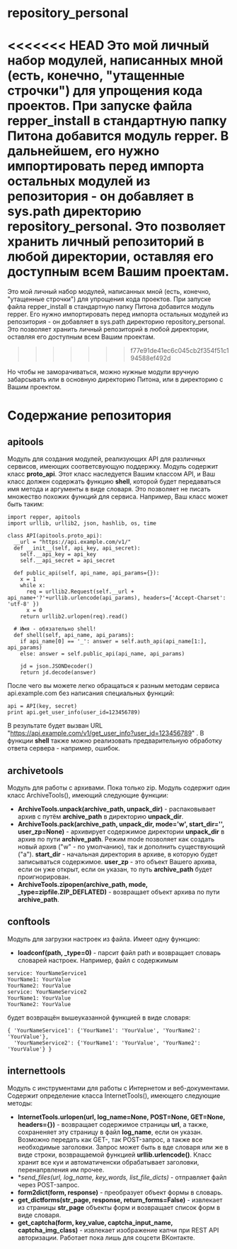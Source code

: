 # repository_personal

<<<<<<< HEAD
Это мой личный набор модулей, написанных мной (есть, конечно, "утащенные строчки") для упрощения кода проектов. При запуске файла repper_install в стандартную папку Питона добавится модуль repper. В дальнейшем, его нужно импортировать перед импорта остальных модулей из репозитория - он добавляет в sys.path директорию repository_personal. Это позволяет хранить личный репозиторий в любой директории, оставляя его доступным всем Вашим проектам.
=======
Это мой личный набор модулей, написанных мной (есть, конечно, "утащенные строчки") для упрощения кода проектов. При запуске файла repper_install в стандартную папку Питона добавится модуль repper. Его нужно импортировать перед импорта остальных модулей из репозитория - он добавляет в sys.path директорию repository_personal. Это позволяет хранить личный репозиторий в любой директории, оставляя его доступным всем Вашим проектам.
>>>>>>> f77e91de41ec6c045cb2f354f51c194588ef492d

Но чтобы не заморачиваться, можно нужные модули вручную забарсывать или в основную директорию Питона, или в директорию с Вашим проектом.

# Содержание репозитория

## apitools

Модуль для создания модулей, реализующих API для различных сервисов, имеющих соответсвующую поддержку. Модуль содержит класс **proto_api**. Этот класс наследуется Вашим классом API, и Ваш класс должен содержать функцию **shell**, которой будет передаваться имя метода и аргументы в виде словаря. Это позволяет не писать множество похожих функций для сервиса. Например, Ваш класс может быть таким:
```
import repper, apitools
import urllib, urllib2, json, hashlib, os, time

class API(apitools.proto_api):
  __url = "https://api.example.com/v1/"
  def __init__(self, api_key, api_secret):
    self.__api_key = api_key
    self.__api_secret = api_secret

  def public_api(self, api_name, api_params={}):
    x = 1
    while x:
      req = urllib2.Request(self.__url + api_name+'?'+urllib.urlencode(api_params), headers={'Accept-Charset': 'utf-8' })
      x = 0
    return urllib2.urlopen(req).read()

  # Имя - обязательно shell!
  def shell(self, api_name, api_params):
    if api_name[0] == '_': answer = self.auth_api(api_name[1:], api_params)
    else: answer = self.public_api(api_name, api_params)

    jd = json.JSONDecoder()
    return jd.decode(answer) 
```
После чего вы можете легко обращаться к разным методам сервиса api.example.com без написания специальных функций:
```
api = API(key, secret)
print api.get_user_info(user_id=123456789)
```
В результате будет вызван URL "https://api.example.com/v1/get_user_info?user_id=123456789" . В функции **shell** также можно реализовать предварительную обработку ответа сервера - например, ошибок.

## archivetools

Модуль для работы с архивами. Пока только zip. Модуль содержит один класс ArchiveTools(), имеющий следующие функции:

- **ArchiveTools.unpack(archive_path, unpack_dir)** - распаковывает архив с путём **archive_path** в директорию **unpack_dir**.
- **ArchiveTools.pack(archive_path, unpack_dir, mode='w', start_dir='', user_zp=None)** - архивирует содержимое директории **unpack_dir** в архив по пути **archive_path**. Режим mode позволяет как создать новый архив ("w" - по умолчанию), так и дополнить существующий ("a"). **start_dir** - начальная директория в архиве, в которую будет записываться содержимое. **user_zp** - это объект Вашего архива, если он уже открыт, если он указан, то путь **archive_path** будет проигнорирован.
- **ArchiveTools.zipopen(archive_path, mode, _type=zipfile.ZIP_DEFLATED)** - возвращает объект архива по пути **archive_path**.

## conftools

Модуль для загрузки настроек из файла. Имеет одну функцию:

- **loadconf(path, _type=0)** - парсит файл path и возвращает словарь словарей настроек. Например, файл с содержимым

```
service: YourNameService1
YourName1: YourValue
YourName2: YourValue
service: YourNameService2
YourName1: YourValue
YourName2: YourValue
```

будет возвращён вышеуказанной функцией в виде словаря:

```
{ 'YourNameService1': {'YourName1': 'YourValue', 'YourName2': 'YourValue'},
  'YourNameService2': {'YourName1': 'YourValue', 'YourName2': 'YourValue'} }
```
## internettools

Модуль с инструментами для работы с Интернетом  и веб-документами. Содержит определение класса InternetTools(), имеющего следующие методы:

- **InternetTools.urlopen(url, log_name=None, POST=None, GET=None, headers={})** - возвращает содержимое страницы **url**,  а также, сохраненяет эту страницу в файл **log_name**, если он указан. Возможно передать как GET-,  так POST-запрос, а также все необходимые заголовки. Запрос может быть в вде словаря или же в виде строки, возвращаемой функцией **urllib.urlencode()**. Класс хранит все куи и автоматиченски обрабатывает заголовки, перенапрвления им прочее.
- **send_files(url, log_name, key_words, *list_file_dicts)** - отправляет файл через POST-запрос.
- **form2dict(form, response)** - преобразует объект формы в словарь.
- **get_dictforms(str_page, response, return_forms=False)** - извлекает из страницы **str_page** объекты форм и возвращает список форм в виде словаря.
- **get_captcha(form, key_value, captcha_input_name, captcha_img_class)** - извлекает изображение капчи при REST API авторизации. Работает пока лишь для соцсети ВКонтакте.
